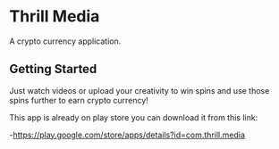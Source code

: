 # Thrill Media

A crypto currency application.

## Getting Started

Just watch videos or upload your creativity to win spins and use those spins further to earn crypto currency!

This app is already on play store you can download it from this link:

-https://play.google.com/store/apps/details?id=com.thrill.media
